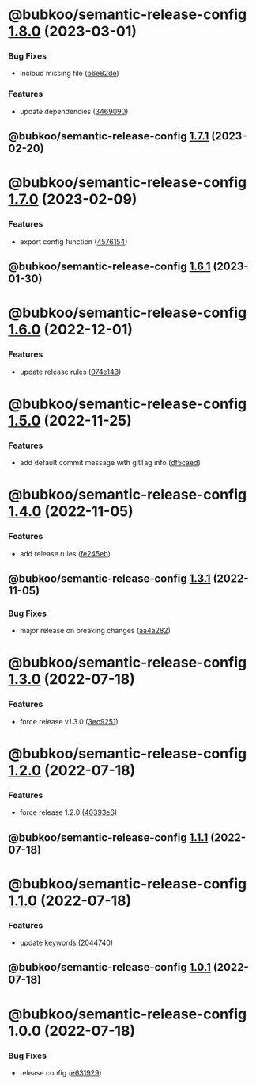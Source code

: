# @bubkoo/semantic-release-config [1.8.0](https://github.com/bubkoo/configs/compare/@bubkoo/semantic-release-config@1.7.1...@bubkoo/semantic-release-config@1.8.0) (2023-03-01)


### Bug Fixes

* incloud missing file ([b6e82de](https://github.com/bubkoo/configs/commit/b6e82debee00bd41fba4ce574de523e6bfc86b98))


### Features

* update dependencies ([3469090](https://github.com/bubkoo/configs/commit/3469090880735010c7f8f90ae746969eed1269ef))

## @bubkoo/semantic-release-config [1.7.1](https://github.com/bubkoo/configs/compare/@bubkoo/semantic-release-config@1.7.0...@bubkoo/semantic-release-config@1.7.1) (2023-02-20)

# @bubkoo/semantic-release-config [1.7.0](https://github.com/bubkoo/configs/compare/@bubkoo/semantic-release-config@1.6.1...@bubkoo/semantic-release-config@1.7.0) (2023-02-09)


### Features

* export config function ([4576154](https://github.com/bubkoo/configs/commit/4576154ef3fcb9bd54c1fcebbba0b24d8df9d849))

## @bubkoo/semantic-release-config [1.6.1](https://github.com/bubkoo/configs/compare/@bubkoo/semantic-release-config@1.6.0...@bubkoo/semantic-release-config@1.6.1) (2023-01-30)

# @bubkoo/semantic-release-config [1.6.0](https://github.com/bubkoo/configs/compare/@bubkoo/semantic-release-config@1.5.0...@bubkoo/semantic-release-config@1.6.0) (2022-12-01)


### Features

* update release rules ([074e143](https://github.com/bubkoo/configs/commit/074e1434aef45422c0336add907704f63a50489e))

# @bubkoo/semantic-release-config [1.5.0](https://github.com/bubkoo/configs/compare/@bubkoo/semantic-release-config@1.4.0...@bubkoo/semantic-release-config@1.5.0) (2022-11-25)


### Features

* add default commit message with gitTag info ([df5caed](https://github.com/bubkoo/configs/commit/df5caed99af57589afa5eb157130b4c03b0e4899))

# @bubkoo/semantic-release-config [1.4.0](https://github.com/bubkoo/configs/compare/@bubkoo/semantic-release-config@1.3.1...@bubkoo/semantic-release-config@1.4.0) (2022-11-05)


### Features

* add release rules ([fe245eb](https://github.com/bubkoo/configs/commit/fe245ebb18243c281be57ea3a3eadd593468eb73))

## @bubkoo/semantic-release-config [1.3.1](https://github.com/bubkoo/configs/compare/@bubkoo/semantic-release-config@1.3.0...@bubkoo/semantic-release-config@1.3.1) (2022-11-05)


### Bug Fixes

* major release on breaking changes ([aa4a282](https://github.com/bubkoo/configs/commit/aa4a2823d11bc6373261c45a16c350f798ca366c))

# @bubkoo/semantic-release-config [1.3.0](https://github.com/bubkoo/configs/compare/@bubkoo/semantic-release-config@1.2.0...@bubkoo/semantic-release-config@1.3.0) (2022-07-18)


### Features

* force release v1.3.0 ([3ec9251](https://github.com/bubkoo/configs/commit/3ec9251f17f1f89c14e9c5e9bd56e20c6aac5a09))

# @bubkoo/semantic-release-config [1.2.0](https://github.com/bubkoo/configs/compare/@bubkoo/semantic-release-config@1.1.1...@bubkoo/semantic-release-config@1.2.0) (2022-07-18)


### Features

* force release 1.2.0 ([40393e6](https://github.com/bubkoo/configs/commit/40393e6c440d3f00cfb0e8d45c01b5db16cc42bf))

## @bubkoo/semantic-release-config [1.1.1](https://github.com/bubkoo/configs/compare/@bubkoo/semantic-release-config@1.1.0...@bubkoo/semantic-release-config@1.1.1) (2022-07-18)

# @bubkoo/semantic-release-config [1.1.0](https://github.com/bubkoo/configs/compare/@bubkoo/semantic-release-config@1.0.1...@bubkoo/semantic-release-config@1.1.0) (2022-07-18)


### Features

* update keywords ([2044740](https://github.com/bubkoo/configs/commit/204474055c830e723bc414b151e1de90b123647e))

## @bubkoo/semantic-release-config [1.0.1](https://github.com/bubkoo/configs/compare/@bubkoo/semantic-release-config@1.0.0...@bubkoo/semantic-release-config@1.0.1) (2022-07-18)

# @bubkoo/semantic-release-config 1.0.0 (2022-07-18)


### Bug Fixes

* release config ([e631929](https://github.com/bubkoo/configs/commit/e631929d79469ec7e913f2e5115b0000c3c7261c))
